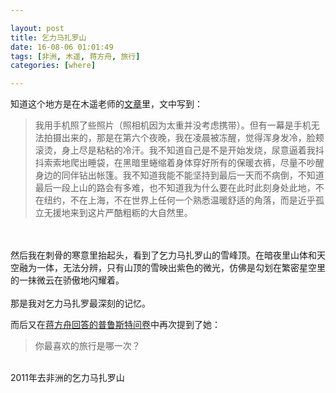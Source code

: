 ```yaml
---

layout: post
title: 乞力马扎罗山
date: 16-08-06 01:01:49
tags: [非洲, 木遥, 蒋方舟, 旅行]
categories: [where]

---
```


知道这个地方是在木遥老师的[文章](http://blog.farmostwood.net/830.html)里，文中写到：

> 我用手机照了些照片（照相机因为太重并没考虑携带）。但有一幕是手机无法拍摄出来的，那是在第六个夜晚，我在凌晨被冻醒，觉得浑身发冷，脸颊滚烫，身上尽是粘粘的冷汗。我不知道自己是不是开始发烧，尿意逼着我抖抖索索地爬出睡袋，在黑暗里蜷缩着身体穿好所有的保暖衣裤，尽量不吵醒身边的同伴钻出帐篷。我不知道我能不能坚持到最后一天而不病倒，不知道最后一段上山的路会有多难，也不知道我为什么要在此时此刻身处此地，不在纽约，不在上海，不在世界上任何一个熟悉温暖舒适的角落，而是近乎孤立无援地来到这片严酷粗粝的大自然里。
<br>
<br>
然后我在刺骨的寒意里抬起头，看到了乞力马扎罗山的雪峰顶。在暗夜里山体和天空融为一体，无法分辨，只有山顶的雪映出紫色的微光，仿佛是勾划在繁密星空里的一抹微云在骄傲地闪耀着。
<br>
<br>
那是我对乞力马扎罗最深刻的记忆。

而后又在[蒋方舟回答的普鲁斯特问卷](http://mp.weixin.qq.com/s?__biz=MzIzMDI2NzE2MQ%3D%3D&idx=2&mid=2651164033&sn=7e4198ea0ae4b42964d015dd17fb8472)中再次提到了她：

> 你最喜欢的旅行是哪一次？
<br>
2011年去非洲的乞力马扎罗山